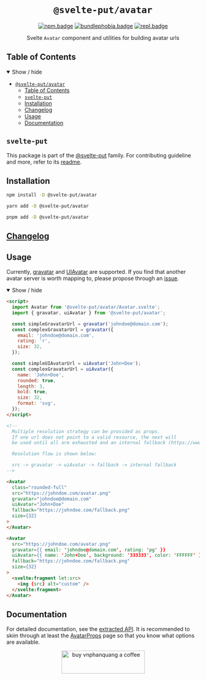 <div align="center">

# `@svelte-put/avatar`

[![npm.badge]][npm] [![bundlephobia.badge]][bundlephobia] [![repl.badge]][repl]

Svelte `Avatar` component and utilities for building avatar urls

</div>

## Table of Contents

<details open>
  <summary>Show / hide</summary>

- [`@svelte-put/avatar`](#svelte-putavatar)
  - [Table of Contents](#table-of-contents)
  - [`svelte-put`](#svelte-put)
  - [Installation](#installation)
  - [Changelog](#changelog)
  - [Usage](#usage)
  - [Documentation](#documentation)

</details>

## `svelte-put`

This package is part of the [@svelte-put][github.monorepo] family. For contributing guideline and more, refer to its [readme][github.monorepo].

## Installation

```bash
npm install -D @svelte-put/avatar
```

```bash
yarn add -D @svelte-put/avatar
```

```bash
pnpm add -D @svelte-put/avatar
```

## [Changelog][github.changelog]

## Usage

Currently, [gravatar] and [UIAvatar][uiavatar] are supported. If you find that another avatar server is worth mapping to, please propose through an [issue][github.issues].

<details open>
  <summary>Show / hide</summary>

```html
<script>
  import Avatar from '@svelte-put/avatar/Avatar.svelte';
  import { gravatar, uiAvatar } from '@svelte-put/avatar';

  const simpleGravatarUrl = gravatar('johndoe@domain.com');
  const complexGravatarUrl = gravatar({
    email: 'johndoe@domain.com',
    rating: 'r',
    size: 32,
  });

  const simpleUIAvatarUrl = uiAvatar('John+Doe');
  const complexGravatarUrl = uiAvatar({
    name: 'John+Doe',
    rounded: true,
    length: 3,
    bold: true,
    size: 32,
    format: 'svg',
  });
</script>

<!--
  Multiple resolution strategy can be provided as props.
  If one url does not point to a valid resource, the next will
  be used until all are exhausted and an internal fallback (https://www.gravatar.com/avatar?d=mp) is used instead.

  Resolution flow is shown below:

  src -> gravatar -> uiAvatar -> fallback -> internal fallback
-->

<Avatar
  class="rounded-full"
  src="https://johndoe.com/avatar.png"
  gravatar="johndoe@domain.com"
  uiAvatar="John+Doe"
  fallback="https://johndoe.com/fallback.png"
  size={32}
>
</Avatar>

<Avatar
  src="https://johndoe.com/avatar.png"
  gravatar={{ email: 'johndoe@domain.com', rating: 'pg' }}
  uiAvatar={{ name: 'John+Doe', background: '333333', color: 'FFFFFF' }}
  fallback="https://johndoe.com/fallback.png"
  size={32}
>
  <svelte:fragment let:src>
    <img {src} alt="custom" />
  </svelte:fragment>
</Avatar>
```

</details>

## Documentation

For detailed documentation, see the [extracted API][github.api]. It is recommended to skim through at least the [AvatarProps][github.api.AvatarProps] page so that you know what options are available.

<p align="center">
  <a href="https://www.buymeacoffee.com/vnphanquang" target="_blank">
    <img
      src="https://cdn.buymeacoffee.com/buttons/v2/default-yellow.png"
      height="60"
      width="217"
      alt="buy vnphanquang a coffee"
    />
  </a>
</p>

<!-- github specifics -->
[github.monorepo]: https://github.com/vnphanquang/svelte-put
[github.changelog]: https://github.com/vnphanquang/svelte-put/blob/main/packages/misc/avatar/CHANGELOG.md
[github.issues]: https://github.com/vnphanquang/svelte-put/issues?q=
[github.api]: https://github.com/vnphanquang/svelte-put/blob/main/packages/misc/avatar/api/docs/index.md
[github.api.AvatarProps]: https://github.com/vnphanquang/svelte-put/blob/main/packages/misc/avatar/api/docs/avatar.avatarprops.md

<!-- heading badge -->
[npm.badge]: https://img.shields.io/npm/v/@svelte-put/avatar
[npm]: https://www.npmjs.com/package/@svelte-put/avatar
[bundlephobia.badge]: https://img.shields.io/bundlephobia/minzip/@svelte-put/avatar?label=minzipped
[bundlephobia]: https://bundlephobia.com/package/@svelte-put/avatar

<!-- external resources -->
[gravatar]: https://en.gravatar.com/site/implement/images
[uiavatar]: https://ui-avatars.com

<!-- repl -->
[repl]: https://svelte.dev/repl/d54381946b1c4ebd8e612e4568fbbbd0
[repl.badge]: https://img.shields.io/static/v1?label=&message=Svelte+REPL&logo=svelte&logoColor=fff&color=ff3e00
